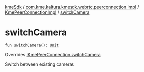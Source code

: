 [kmeSdk](../../index.md) / [com.kme.kaltura.kmesdk.webrtc.peerconnection.impl](../index.md) / [KmePeerConnectionImpl](index.md) / [switchCamera](./switch-camera.md)

# switchCamera

`fun switchCamera(): `[`Unit`](https://kotlinlang.org/api/latest/jvm/stdlib/kotlin/-unit/index.html)

Overrides [IKmePeerConnection.switchCamera](../../com.kme.kaltura.kmesdk.webrtc.peerconnection/-i-kme-peer-connection/switch-camera.md)

Switch between existing cameras

